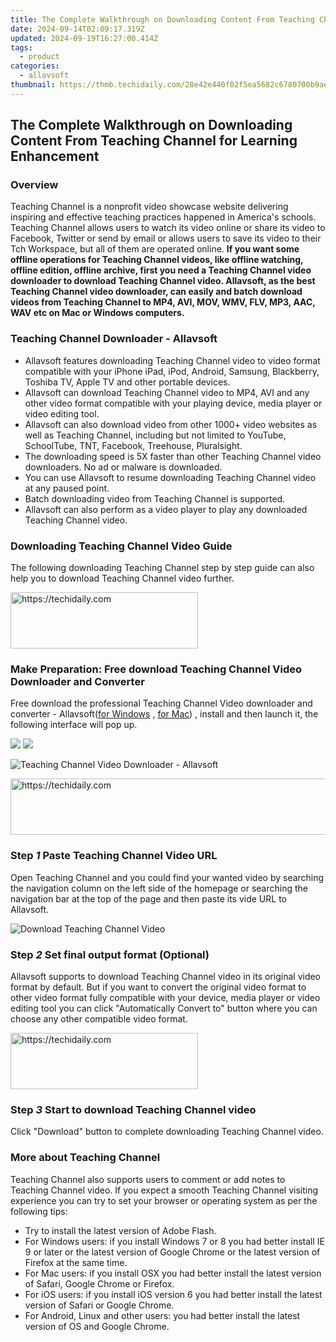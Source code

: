 ```yaml
---
title: The Complete Walkthrough on Downloading Content From Teaching Channel for Learning Enhancement
date: 2024-09-14T02:09:17.319Z
updated: 2024-09-19T16:27:00.414Z
tags:
  - product
categories:
  - allavsoft
thumbnail: https://thmb.techidaily.com/28e42e440f02f5ea5682c6780700b9aec886bd9aca849f4db3b0e7bc708ddb0e.jpg
---
```


## The Complete Walkthrough on Downloading Content From Teaching Channel for Learning Enhancement

### Overview

Teaching Channel is a nonprofit video showcase website delivering inspiring and effective teaching practices happened in America's schools. Teaching Channel allows users to watch its video online or share its video to Facebook, Twitter or send by email or allows users to save its video to their Tch Workspace, but all of them are operated online. **If you want some offline operations for Teaching Channel videos, like offline watching, offline edition, offline archive, first you need a Teaching Channel video downloader to download Teaching Channel video. Allavsoft, as the best Teaching Channel video downloader, can easily and batch download videos from Teaching Channel to MP4, AVI, MOV, WMV, FLV, MP3, AAC, WAV etc on Mac or Windows computers.**

### Teaching Channel Downloader - Allavsoft

* Allavsoft features downloading Teaching Channel video to video format compatible with your iPhone iPad, iPod, Android, Samsung, Blackberry, Toshiba TV, Apple TV and other portable devices.
* Allavsoft can download Teaching Channel video to MP4, AVI and any other video format compatible with your playing device, media player or video editing tool.
* Allavsoft can also download video from other 1000+ video websites as well as Teaching Channel, including but not limited to YouTube, SchoolTube, TNT, Facebook, Treehouse, Pluralsight.
* The downloading speed is 5X faster than other Teaching Channel video downloaders. No ad or malware is downloaded.
* You can use Allavsoft to resume downloading Teaching Channel video at any paused point.
* Batch downloading video from Teaching Channel is supported.
* Allavsoft can also perform as a video player to play any downloaded Teaching Channel video.

### Downloading Teaching Channel Video Guide

The following downloading Teaching Channel step by step guide can also help you to download Teaching Channel video further.

<!-- affiliate ads begin -->
<a href="https://25home.pxf.io/c/5597632/2148644/16836" target="_top" id="2148644">
  <img src="//a.impactradius-go.com/display-ad/16836-2148644" border="0" alt="https://techidaily.com" width="300" height="90"/>
</a>
<img height="0" width="0" src="https://25home.pxf.io/i/5597632/2148644/16836" style="position:absolute;visibility:hidden;" border="0" />
<!-- affiliate ads end -->

### Make Preparation: Free download Teaching Channel Video Downloader and Converter

Free download the professional Teaching Channel Video downloader and converter - Allavsoft([for Windows](https://tools.techidaily.com/allavsoft/products/) , [for Mac](https://tools.techidaily.com/allavsoft/products/)) , install and then launch it, the following interface will pop up.

[![](https://www.allavsoft.com/how-to/../images/how-to/free-download-win.jpg)](https://tools.techidaily.com/allavsoft/products/) [![](https://www.allavsoft.com/how-to/../images/how-to/free-download-mac.jpg)](https://tools.techidaily.com/allavsoft/products/)

![Teaching Channel Video Downloader - Allavsoft](https://www.allavsoft.com/how-to/../images/allavsoft/screen-shot-600.jpg)

<!-- affiliate ads begin -->
<a href="https://appsumo.8odi.net/c/5597632/2044586/7443" target="_top" id="2044586">
  <img src="//a.impactradius-go.com/display-ad/7443-2044586" border="0" alt="https://techidaily.com" width="728" height="90"/>
</a>
<img height="0" width="0" src="https://appsumo.8odi.net/i/5597632/2044586/7443" style="position:absolute;visibility:hidden;" border="0" />
<!-- affiliate ads end -->

### Step _1_ Paste Teaching Channel Video URL

Open Teaching Channel and you could find your wanted video by searching the navigation column on the left side of the homepage or searching the navigation bar at the top of the page and then paste its vide URL to Allavsoft.

![Download Teaching Channel Video](https://www.allavsoft.com/how-to/../images/how-to/viki-video-downloader/viki-video-download.jpg)

### Step _2_ Set final output format (Optional)

Allavsoft supports to download Teaching Channel video in its original video format by default. But if you want to convert the original video format to other video format fully compatible with your device, media player or video editing tool you can click "Automatically Convert to" button where you can choose any other compatible video format.

<!-- affiliate ads begin -->
<a href="https://laganoo.pxf.io/c/5597632/1484945/16446" target="_top" id="1484945">
  <img src="//a.impactradius-go.com/display-ad/16446-1484945" border="0" alt="https://techidaily.com" width="300" height="90"/>
</a>
<img height="0" width="0" src="https://laganoo.pxf.io/i/5597632/1484945/16446" style="position:absolute;visibility:hidden;" border="0" />
<!-- affiliate ads end -->

### Step _3_ Start to download Teaching Channel video

Click "Download" button to complete downloading Teaching Channel video.

### More about Teaching Channel

Teaching Channel also supports users to comment or add notes to Teaching Channel video. If you expect a smooth Teaching Channel visiting experience you can try to set your browser or operating system as per the following tips:

* Try to install the latest version of Adobe Flash.
* For Windows users: if you install Windows 7 or 8 you had better install IE 9 or later or the latest version of Google Chrome or the latest version of Firefox at the same time.
* For Mac users: if you install OSX you had better install the latest version of Safari, Google Chrome or Firefox.
* For iOS users: if you install iOS version 6 you had better install the latest version of Safari or Google Chrome.
* For Android, Linux and other users: you had better install the latest version of OS and Google Chrome.

<ins class="adsbygoogle"
     style="display:block"
     data-ad-format="autorelaxed"
     data-ad-client="ca-pub-7571918770474297"
     data-ad-slot="1223367746"></ins>

<ins class="adsbygoogle"
     style="display:block"
     data-ad-client="ca-pub-7571918770474297"
     data-ad-slot="8358498916"
     data-ad-format="auto"
     data-full-width-responsive="true"></ins>
